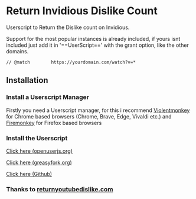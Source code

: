 # Return Invidious Dislike Count
Userscript to Return the Dislike count on Invidious.

Support for the most popular instances is already included, if yours isnt included just add it in '==UserScript==' with the grant option, like the other domains.

```
// @match        https://yourdomain.com/watch?v=*
```

## Installation

### Install a Userscript Manager
Firstly you need a Userscript manager, for this i recommend [Violentmonkey](https://violentmonkey.github.io/) for Chrome based browsers (Chrome, Brave, Edge, Vivaldi etc.) and [Firemonkey](https://addons.mozilla.org/en-US/firefox/addon/firemonkey/) for Firefox based browsers

### Install the Userscript

[Click here (openuserjs.org)](https://openuserjs.org/scripts/poipa/Return_Dislike_Count_Invidious)

[Click here (greasyfork.org)](https://greasyfork.org/en/scripts/438162-return-dislike-count-invidious)

[Click here (Github)](https://github.com/jesperbakhandskemager/Return-Invidious-Dislike-Count/raw/master/return-invidious-dislike.user.js)

### Thanks to [returnyoutubedislike.com](https://returnyoutubedislike.com)
